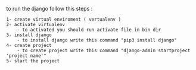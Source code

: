 to run the django follow this steps :

	1- create virtual enviroment ( vertualenv )
	2- activate virtualenv 
		- to activated you should run activate file in bin dir 
	3- install django 
		- to install django write this command "pip3 install django"
	4- create project 
		- to create project write this command "django-admin startproject 'project name'" 
	5- start the project
